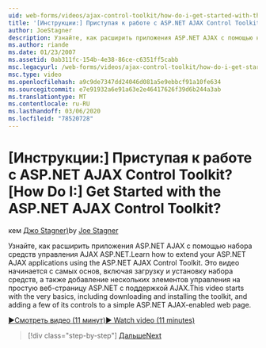 ```yaml
---
uid: web-forms/videos/ajax-control-toolkit/how-do-i-get-started-with-the-aspnet-ajax-control-toolkit
title: '[Инструкции:] Приступая к работе с ASP.NET AJAX Control Toolkit? | Документы Майкрософт'
author: JoeStagner
description: Узнайте, как расширить приложения ASP.NET AJAX с помощью набора средств управления AJAX ASP.NET. Это видео начинается с самых основ, включая загрузку и...
ms.author: riande
ms.date: 01/23/2007
ms.assetid: 0ab311fc-154b-4e38-86ce-c6351ff5cabb
msc.legacyurl: /web-forms/videos/ajax-control-toolkit/how-do-i-get-started-with-the-aspnet-ajax-control-toolkit
msc.type: video
ms.openlocfilehash: a9c9de7347dd24046d081a5e9ebbcf91a10fe634
ms.sourcegitcommit: e7e91932a6e91a63e2e46417626f39d6b244a3ab
ms.translationtype: MT
ms.contentlocale: ru-RU
ms.lasthandoff: 03/06/2020
ms.locfileid: "78520728"
---
```

# <a name="how-do-i-get-started-with-the-aspnet-ajax-control-toolkit"></a><span data-ttu-id="fff17-105">[Инструкции:] Приступая к работе с ASP.NET AJAX Control Toolkit?</span><span class="sxs-lookup"><span data-stu-id="fff17-105">[How Do I:] Get Started with the ASP.NET AJAX Control Toolkit?</span></span>

<span data-ttu-id="fff17-106">кем [Джо Stagner)](https://github.com/JoeStagner)</span><span class="sxs-lookup"><span data-stu-id="fff17-106">by [Joe Stagner](https://github.com/JoeStagner)</span></span>

<span data-ttu-id="fff17-107">Узнайте, как расширить приложения ASP.NET AJAX с помощью набора средств управления AJAX ASP.NET.</span><span class="sxs-lookup"><span data-stu-id="fff17-107">Learn how to extend your ASP.NET AJAX applications using the ASP.NET AJAX Control Toolkit.</span></span> <span data-ttu-id="fff17-108">Это видео начинается с самых основ, включая загрузку и установку набора средств, а также добавление нескольких элементов управления на простую веб-страницу ASP.NET с поддержкой AJAX.</span><span class="sxs-lookup"><span data-stu-id="fff17-108">This video starts with the very basics, including downloading and installing the toolkit, and adding a few of its controls to a simple ASP.NET AJAX-enabled web page.</span></span>

[<span data-ttu-id="fff17-109">&#9654;Смотреть видео (11 минут)</span><span class="sxs-lookup"><span data-stu-id="fff17-109">&#9654; Watch video (11 minutes)</span></span>](https://channel9.msdn.com/Blogs/ASP-NET-Site-Videos/how-do-i-get-started-with-the-aspnet-ajax-control-toolkit)

> [!div class="step-by-step"]
> [<span data-ttu-id="fff17-110">Дальше</span><span class="sxs-lookup"><span data-stu-id="fff17-110">Next</span></span>](how-do-i-use-the-aspnet-ajax-cascadingdropdown-control-extender.md)
